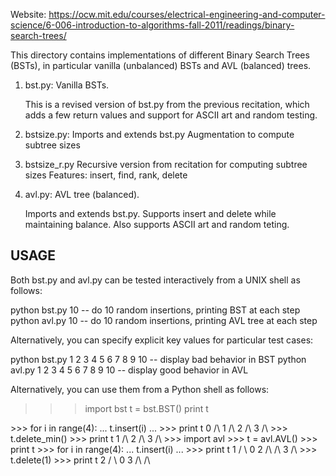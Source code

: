 Website: https://ocw.mit.edu/courses/electrical-engineering-and-computer-science/6-006-introduction-to-algorithms-fall-2011/readings/binary-search-trees/

This directory contains implementations of different Binary Search Trees
(BSTs), in particular vanilla (unbalanced) BSTs and AVL (balanced) trees.

1. bst.py: Vanilla BSTs.

   This is a revised version of bst.py from the previous recitation, which
   adds a few return values and support for ASCII art and random testing.

2. bstsize.py:
   Imports and extends bst.py
   Augmentation to compute subtree sizes

3. bstsize_r.py
   Recursive version from recitation for computing subtree sizes
   Features: insert, find, rank, delete

4. avl.py: AVL tree (balanced).

   Imports and extends bst.py.  Supports insert and delete while
   maintaining balance.  Also supports ASCII art and random teting.

USAGE
-----

Both bst.py and avl.py can be tested interactively from a UNIX shell as follows:

python bst.py 10 -- do 10 random insertions, printing BST at each step
python avl.py 10 -- do 10 random insertions, printing AVL tree at each step

Alternatively, you can specify explicit key values for particular test cases:

python bst.py 1 2 3 4 5 6 7 8 9 10 -- display bad behavior in BST
python avl.py 1 2 3 4 5 6 7 8 9 10 -- display good behavior in AVL

Alternatively, you can use them from a Python shell as follows:

>>> import bst
>>> t = bst.BST()
>>> print t
<empty tree>
>>> for i in range(4):
...   t.insert(i)
...
>>> print t
0
/\
 1
 /\
  2
  /\
   3
   /\
>>> t.delete_min()
>>> print t
1
/\
 2
 /\
  3
  /\
>>> import avl
>>> t = avl.AVL()
>>> print t
<empty tree>
>>> for i in range(4):
...   t.insert(i)
...
>>> print t
  1
 / \
0  2
/\ /\
    3
    /\
>>> t.delete(1)
>>> print t
  2
 / \
0  3
/\ /\
